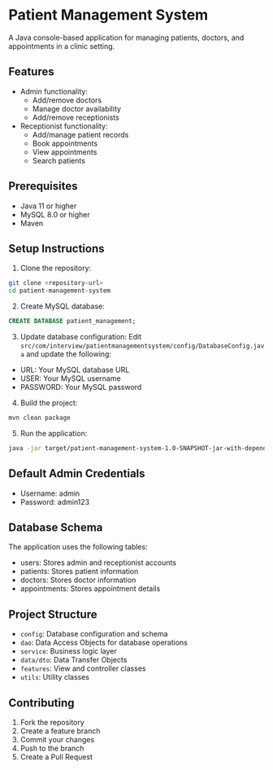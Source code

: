 # Patient Management System

A Java console-based application for managing patients, doctors, and appointments in a clinic setting.

## Features

- Admin functionality:
  - Add/remove doctors
  - Manage doctor availability
  - Add/remove receptionists
- Receptionist functionality:
  - Add/manage patient records
  - Book appointments
  - View appointments
  - Search patients

## Prerequisites

- Java 11 or higher
- MySQL 8.0 or higher
- Maven

## Setup Instructions

1. Clone the repository:
```bash
git clone <repository-url>
cd patient-management-system
```

2. Create MySQL database:
```sql
CREATE DATABASE patient_management;
```

3. Update database configuration:
Edit `src/com/interview/patientmanagementsystem/config/DatabaseConfig.java` and update the following:
- URL: Your MySQL database URL
- USER: Your MySQL username
- PASSWORD: Your MySQL password

4. Build the project:
```bash
mvn clean package
```

5. Run the application:
```bash
java -jar target/patient-management-system-1.0-SNAPSHOT-jar-with-dependencies.jar
```

## Default Admin Credentials

- Username: admin
- Password: admin123

## Database Schema

The application uses the following tables:
- users: Stores admin and receptionist accounts
- patients: Stores patient information
- doctors: Stores doctor information
- appointments: Stores appointment details

## Project Structure

- `config`: Database configuration and schema
- `dao`: Data Access Objects for database operations
- `service`: Business logic layer
- `data/dto`: Data Transfer Objects
- `features`: View and controller classes
- `utils`: Utility classes

## Contributing

1. Fork the repository
2. Create a feature branch
3. Commit your changes
4. Push to the branch
5. Create a Pull Request 